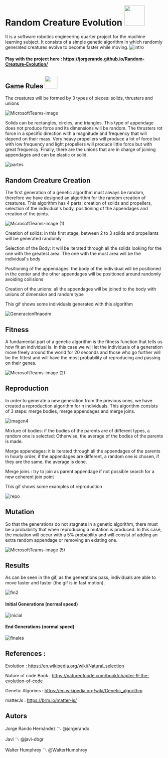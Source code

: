 # Random Creature Evolution <img src="https://media.giphy.com/media/gk98xOaJEgStxaAMZW/giphy.gif" width="65" height="65"/>

It is a software robotics engineering quarter project for the machine learning subject. It consists of a simple genetic algorithm in which randomly generated creatures evolve to become faster while moving.
![intro](https://user-images.githubusercontent.com/69701088/210674414-a32072b0-86ab-4343-b095-f151efb9c516.gif)
#### Play with the project here : https://jorgerando.github.io/Random-Creature-Evolution/

## Game Rules <img src="https://media.giphy.com/media/b7lp44pNiRqsU/giphy.gif" width="40" height="40"/>
The creatures will be formed by 3 types of pieces: solids, thrusters and unions

![MicrosoftTeams-image](https://user-images.githubusercontent.com/69701088/210605619-1e30fe45-6669-4db5-9c4c-1f0977546095.png)

Solids can be rectangles, circles, and triangles. This type of appendage does not produce force and its dimensions will be random. The thrusters rot force in a specific direction with a magnitude and frequency that will depend on their mass. Very heavy propellers will produce a lot of force but with low frequency and light propellers will produce little force but with great frequency. Finally, there are the unions that are in charge of joining appendages and can be elastic or solid.

![partes](https://user-images.githubusercontent.com/69701088/210665000-778664d2-af8b-438a-a081-0680c1e0d40b.gif)

## Random Creature Creation 

The first generation of a genetic algorithm must always be random, therefore we have designed an algorithm for the random creation of creatures.
This algorithm has 4 parts: creation of solids and propellers, selection of the individual's body, positioning of the appendages and creation of the joints.

![MicrosoftTeams-image (1)](https://user-images.githubusercontent.com/69701088/210605657-aae70b31-97a1-4f20-b171-e07c72943052.png)

Creation of solids: in this first stage, between 2 to 3 solids and propellants will be generated randomly

Selection of the Body: it will be iterated through all the solids looking for the one with the greatest area. The one with the most area will be the individual's body

  Positioning of the appendages: the body of the individual will be positioned in the center and the other appendages will be positioned around randomly avoiding collisions

Creation of the unions: all the appendages will be joined to the body with unions of dimension and random type

This gif shows some individuals generated with this algorithm

![GeneracionRnaodm](https://user-images.githubusercontent.com/69701088/210665108-399735f5-feab-40f1-b3cb-7b99e7383ce2.gif)

## Fitness 

A fundamental part of a genetic algorithm is the fitness function that tells us how fit an individual is. In this case we will let the individuals of a generation move freely around the world for 20 seconds and those who go further will be the fittest and will have the most probability of reproducing and passing on their genes.

![MicrosoftTeams-image (2)](https://user-images.githubusercontent.com/69701088/210605813-f3604d81-4cf4-4fb3-9a41-984d4232b5bf.png)

## Reproduction 

In order to generate a new generation from the previous ones, we have created a reproduction algorithm for n individuals. This algorithm consists of 3 steps: merge bodies, merge appendages and merge joins.

![imagen4](https://user-images.githubusercontent.com/69701088/210605185-e27ca853-ac0a-4f93-8772-0c4dccfd2d2a.png)

Mixture of bodies: if the bodies of the parents are of different types, a random one is selected; Otherwise, the average of the bodies of the parents is made.

Merge appendages: it is iterated through all the appendages of the parents in hourly order, if the appendages are different, a random one is chosen, if they are the same, the average is done.

Merge joins : try to join as parent appendage if not possible search for a new coherent join point

This gif shows some examples of reproduction
 
![repo](https://user-images.githubusercontent.com/69701088/210668287-bef3a5cc-498b-4670-a1f0-5c68c65b9d0d.gif)

## Mutation

So that the generations do not stagnate in a genetic algorithm, there must be a probability that when reproducing a mutation is produced. In this case, the mutation will occur with a 5% probability and will consist of adding an extra random appendage or removing an existing one.

![MicrosoftTeams-image (5)](https://user-images.githubusercontent.com/69701088/210605701-bfb5d44f-b1d3-4aa6-ac42-d29bfa4c14b7.png)

## Results

As can be seen in the gif, as the generations pass, individuals are able to move faster and faster (the gif is in fast motion).

![fin2](https://user-images.githubusercontent.com/69701088/210675131-d3ad2e1a-c302-4ec5-b373-526704e7f124.gif)

#### Initial Generations (normal speed) 
![inicial](https://user-images.githubusercontent.com/69701088/210676080-34cc067f-f3b0-4d88-9a69-a577fe92907f.gif)
#### End Generations (normal speed)
![finales](https://user-images.githubusercontent.com/69701088/210676555-c168698e-2495-4043-9648-f8e55e21bce8.gif)

## References :

Evolution : https://en.wikipedia.org/wiki/Natural_selection

Nature of code Book : https://natureofcode.com/book/chapter-9-the-evolution-of-code

Genetic Algorims : https://en.wikipedia.org/wiki/Genetic_algorithm 

matterJs : https://brm.io/matter-js/

## Autors
Jorge Rando Hernández 〽️ @jorgerando

Javi  〽️ @javi-dbgr

Walter Humphrey 〽️ @WalterHumphrey
